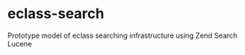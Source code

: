 eclass-search
=============

Prototype model of eclass searching infrastructure using Zend Search Lucene